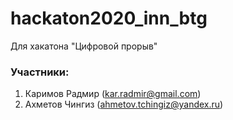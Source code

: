 # hackaton2020_inn_btg
Для хакатона "Цифровой прорыв"

### Участники: 
1. Каримов Радмир (kar.radmir@gmail.com)
2. Ахметов Чингиз (ahmetov.tchingiz@yandex.ru)
